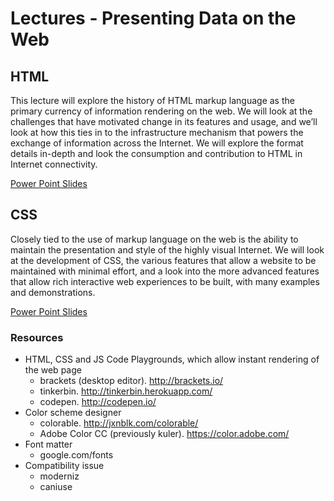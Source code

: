 Lectures - Presenting Data on the Web
=======================================

## HTML

This lecture will explore the history of HTML markup language as the primary currency of information rendering on the web. We will look at the challenges that have motivated change in its features and usage, and we’ll look at how this ties in to the infrastructure mechanism that powers the exchange of information across the Internet. We will explore the format details in-depth and look the consumption and contribution to HTML in Internet connectivity.

<a href="html.ppt" file="ppt"> Power Point Slides</a>

## CSS
Closely tied to the use of markup language on the web is the ability to maintain the presentation and style of the highly visual Internet. We will look at the development of CSS, the various features that allow a website to be maintained with minimal effort, and a look into the more advanced features that allow rich interactive web experiences to be built, with many examples and demonstrations.

<a href="css.ppt" file="ppt"> Power Point Slides</a>

### Resources
- HTML, CSS and JS Code Playgrounds, which allow instant rendering of the web page
  * brackets (desktop editor). http://brackets.io/
  * tinkerbin. http://tinkerbin.herokuapp.com/
  * codepen. http://codepen.io/
- Color scheme designer
  * colorable. http://jxnblk.com/colorable/
  * Adobe Color CC (previously kuler). https://color.adobe.com/
- Font matter
  * google.com/fonts
- Compatibility issue
  * moderniz
  * caniuse
